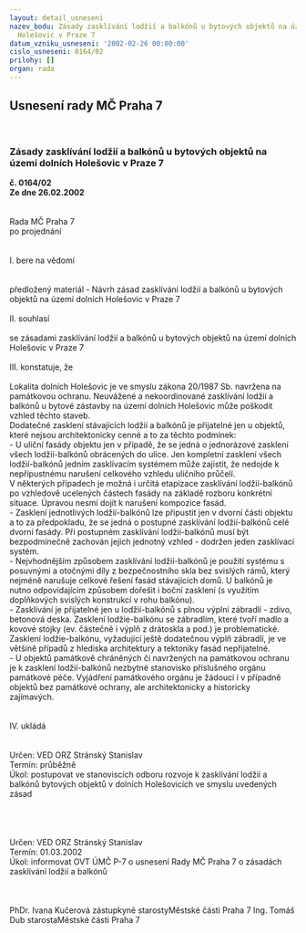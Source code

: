 ```yaml
---
layout: detail_usneseni
nazev_bodu: Zásady zasklívání lodžií a balkónů u bytových objektů na území dolních
  Holešovic v Praze 7
datum_vzniku_usneseni: '2002-02-26 00:00:00'
cislo_usneseni: 0164/02
prilohy: []
organ: rada
---
```

<div id="ucUsn_pList" class="usn">
	<span><h2>Usnesení rady MČ Praha 7 </h2>
<br></span><div class="standBody">
<span><h3>Zásady zasklívání lodžií a balkónů u bytových objektů na území dolních Holešovic v Praze 7</h3></span><div class="center">
		<strong>č. 0164/02</strong><br>
	</div>
<div class="center">
		<strong>Ze dne 26.02.2002</strong><br><br>
	</div>
<br>Rada MČ Praha 7<br>po projednání<br><br><br>I.	bere na vědomí<br><br> <br>předložený materiál - Návrh zásad zasklívání lodžií a balkónů u bytových objektů na území dolních Holešovic v Praze 7<br><br>II.  souhlasí <br><br>se zásadami zasklívání lodžií a balkónů u bytových objektů na území dolních Holešovic v Praze 7<br><br>III. konstatuje, že<br><br>Lokalita dolních Holešovic je ve smyslu zákona 20/1987 Sb. navržena na památkovou ochranu. Neuvážené a nekoordinované zasklívání lodžií a balkónů u bytové zástavby na území dolních Holešovic může poškodit vzhled těchto staveb.<br>Dodatečné zasklení stávajících lodžií a balkónů je přijatelné jen u objektů, které nejsou architektonicky cenné a to za těchto podmínek:<br>- U uliční fasády objektu jen v případě, že se jedná o jednorázové zasklení všech lodžií-balkónů obrácených do ulice. Jen kompletní zasklení všech lodžií-balkónů jedním zasklívacím systémem může zajistit, že nedojde k nepřípustnému narušení celkového vzhledu uličního průčelí.<br>V některých případech je možná i určitá etapizace zasklívání lodžií-balkónů po vzhledově ucelených částech fasády na základě rozboru konkrétní situace. Úpravou nesmí dojít k narušení kompozice fasád.<br>- Zasklení jednotlivých lodžií-balkónů lze připustit jen v dvorní části objektu a to za předpokladu, že se jedná o postupné zasklívání lodžií-balkónů celé dvorní fasády. Při postupném zasklívání lodžií-balkónů  musí být bezpodmínečně zachován jejich jednotný vzhled - dodržen jeden zasklívací systém. <br>- Nejvhodnějším způsobem zasklívání lodžií-balkónů je  použití systému s posuvnými a otočnými díly z bezpečnostního skla bez svislých rámů, který nejméně narušuje celkové řešení fasád stávajících domů. U balkónů je nutno odpovídajícím způsobem dořešit i boční zasklení (s využitím  doplňkových svislých konstrukcí v rohu balkónu).<br>- Zasklívání je přijatelné jen u lodžií-balkónů s plnou výplní zábradlí - zdivo, betonová deska. Zasklení lodžie-balkónu se zábradlím, které tvoří madlo a kovové stojky (ev. částečně i výplň z drátoskla a pod.) je problematické. Zasklení lodžie-balkónu, vyžadující ještě dodatečnou výplň zábradlí, je ve většině případů z hlediska architektury a tektoniky fasád nepřijatelné.<br>- U objektů památkově chráněných či navržených na památkovou ochranu je k zasklení lodžií-balkónů nezbytné stanovisko příslušného orgánu památkové péče. Vyjádření památkového orgánu je žádoucí i v  případně objektů bez památkové ochrany, ale architektonicky a historicky zajímavých.<br><br><br>IV. ukládá <br><br> <br>Určen:	VED ORZ  Stránský Stanislav<br>Termín: průběžně<br>Úkol:	postupovat ve stanoviscích odboru rozvoje k zasklívání lodžií a balkónů bytových objektů v dolních Holešovicích ve smyslu uvedených zásad<br> <br><br><br> <br>Určen:	VED ORZ  Stránský Stanislav<br>Termín: 01.03.2002<br>Úkol:	informovat OVT ÚMČ P-7 o usnesení Rady MČ Praha 7 o zásadách zasklívání lodžií a balkónů<br> <br> <br>	<br>PhDr. Ivana Kučerová zástupkyně starostyMěstské části Praha 7	Ing. Tomáš Dub starostaMěstské části Praha 7<br>	<br><br>
</div>
</div>